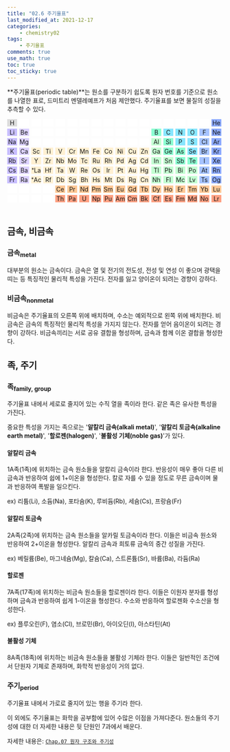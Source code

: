 ```yaml
---
title: "02.6 주기율표"
last_modified_at: 2021-12-17
categories:
    - chemistry02
tags:
    - 주기율표
comments: true
use_math: true
toc: true
toc_sticky: true
---
```


**주기율표(periodic table)**는 원소를 구분하기 쉽도록 원자 번호를 기준으로 원소를 나열한 표로, 드미트리 멘델레예프가 처음 제안했다. 주기율표를 보면 물질의 성질을 추측할 수 있다.

<style type='text/css'>
    .period
    {
        display: flex;
        justify-content:center;
        margin-bottom:1%;
    }
    .element0
    {
        display: flex;
        flex: 1 1 4%;
        margin-right: 1%;
        justify-content:center;
        align-items: center;
        background-color: white;
    }
    .elementa
    {
        display: flex;
        flex: 1 1 4%;
        margin-right: 1%;
        justify-content:center;
        align-items: center;
        background-color: rgb(220, 220, 220);
    }
    .element1
    {
        display: flex;
        flex: 1 1 4%;
        margin-right: 1%;
        justify-content:center;
        align-items: center;
        background-color: rgb(200, 190, 255);
    }
    .element2
    {
        display: flex;
        flex: 1 1 4%;
        margin-right: 1%;
        justify-content:center;
        align-items: center;
        background-color: rgb(220, 210, 255);
    }
    .element3
    {
        display: flex;
        flex: 1 1 4%;
        margin-right: 1%;
        justify-content:center;
        align-items: center;
        background-color: rgb(255, 240, 210);
    }
    .element4
    {
        display: flex;
        flex: 1 1 4%;
        margin-right: 1%;
        justify-content:center;
        align-items: center;
        background-color: rgb(195, 255, 210);
    }
    .element5
    {
        display: flex;
        flex: 1 1 4%;
        margin-right: 1%;
        justify-content:center;
        align-items: center;
        background-color: rgb(140, 255, 210);
    }
    .element6
    {
        display: flex;
        flex: 1 1 4%;
        margin-right: 1%;
        justify-content:center;
        align-items: center;
        background-color: rgb(135, 230, 255);
    }
    .element7
    {
        display: flex;
        flex: 1 1 4%;
        margin-right: 1%;
        justify-content:center;
        align-items: center;
        background-color: rgb(165, 195, 255);
    }
    .element8
    {
        display: flex;
        flex: 1 1 4%;
        margin-right: 1%;
        justify-content:center;
        align-items: center;
        background-color: rgb(140, 170, 255);
    }
    .element9
    {
        display: flex;
        flex: 1 1 4%;
        margin-right: 1%;
        justify-content:center;
        align-items: center;
        background-color: rgb(255, 200, 150);
    }
    .element10
    {
        display: flex;
        flex: 1 1 4%;
        margin-right: 1%;
        justify-content:center;
        align-items: center;
        background-color: rgb(255, 160, 130);
    }
</style>

<div class="period">
    <div class="elementa">H
    </div>
    <div class="element0">
    </div>
    <div class="element0">
    </div>
    <div class="element0">
    </div>
    <div class="element0">
    </div>
    <div class="element0">
    </div>
    <div class="element0">
    </div>
    <div class="element0">
    </div>
    <div class="element0">
    </div>
    <div class="element0">
    </div>
    <div class="element0">
    </div>
    <div class="element0">
    </div>
    <div class="element0">
    </div>
    <div class="element0">
    </div>
    <div class="element0">
    </div>
    <div class="element0">
    </div>
    <div class="element0">
    </div>
    <div class="element8">He
    </div>
</div>
<div class="period">
    <div class="element1">Li
    </div>
    <div class="element2">Be
    </div>
    <div class="element0">
    </div>
    <div class="element0">
    </div>
    <div class="element0">
    </div>
    <div class="element0">
    </div>
    <div class="element0">
    </div>
    <div class="element0">
    </div>
    <div class="element0">
    </div>
    <div class="element0">
    </div>
    <div class="element0">
    </div>
    <div class="element0">
    </div>
    <div class="element5">B
    </div>
    <div class="element6">C
    </div>
    <div class="element6">N
    </div>
    <div class="element6">O
    </div>
    <div class="element7">F
    </div>
    <div class="element8">Ne
    </div>
</div>
<div class="period">
    <div class="element1">Na
    </div>
    <div class="element2">Mg
    </div>
    <div class="element0">
    </div>
    <div class="element0">
    </div>
    <div class="element0">
    </div>
    <div class="element0">
    </div>
    <div class="element0">
    </div>
    <div class="element0">
    </div>
    <div class="element0">
    </div>
    <div class="element0">
    </div>
    <div class="element0">
    </div>
    <div class="element0">
    </div>
    <div class="element4">Al
    </div>
    <div class="element5">Si
    </div>
    <div class="element6">P
    </div>
    <div class="element6">S
    </div>
    <div class="element7">Cl
    </div>
    <div class="element8">Ar
    </div>
</div>
<div class="period">
    <div class="element1">K
    </div>
    <div class="element2">Ca
    </div>
    <div class="element3">Sc
    </div>
    <div class="element3">Ti
    </div>
    <div class="element3">V
    </div>
    <div class="element3">Cr
    </div>
    <div class="element3">Mn
    </div>
    <div class="element3">Fe
    </div>
    <div class="element3">Co
    </div>
    <div class="element3">Ni
    </div>
    <div class="element3">Cu
    </div>
    <div class="element3">Zn
    </div>
    <div class="element4">Ga
    </div>
    <div class="element5">Ge
    </div>
    <div class="element5">As
    </div>
    <div class="element6">Se
    </div>
    <div class="element7">Br
    </div>
    <div class="element8">Kr
    </div>
</div>
<div class="period">
    <div class="element1">Rb
    </div>
    <div class="element2">Sr
    </div>
    <div class="element3">Y
    </div>
    <div class="element3">Zr
    </div>
    <div class="element3">Nb
    </div>
    <div class="element3">Mo
    </div>
    <div class="element3">Tc
    </div>
    <div class="element3">Ru
    </div>
    <div class="element3">Rh
    </div>
    <div class="element3">Pd
    </div>
    <div class="element3">Ag
    </div>
    <div class="element3">Cd
    </div>
    <div class="element4">In
    </div>
    <div class="element4">Sn
    </div>
    <div class="element5">Sb
    </div>
    <div class="element5">Te
    </div>
    <div class="element7">I
    </div>
    <div class="element8">Xe
    </div>
</div>
<div class="period">
    <div class="element1">Cs
    </div>
    <div class="element2">Ba
    </div>
    <div class="element3"><sup>*</sup>La
    </div>
    <div class="element3">Hf
    </div>
    <div class="element3">Ta
    </div>
    <div class="element3">W
    </div>
    <div class="element3">Re
    </div>
    <div class="element3">Os
    </div>
    <div class="element3">Ir
    </div>
    <div class="element3">Pt
    </div>
    <div class="element3">Au
    </div>
    <div class="element3">Hg
    </div>
    <div class="element4">Tl
    </div>
    <div class="element4">Pb
    </div>
    <div class="element4">Bi
    </div>
    <div class="element4">Po
    </div>
    <div class="element7">At
    </div>
    <div class="element8">Rn
    </div>
</div>
<div class="period">
    <div class="element1">Fr
    </div>
    <div class="element2">Ra
    </div>
    <div class="element3"><sup>*</sup>Ac
    </div>
    <div class="element3">Rf
    </div>
    <div class="element3">Db
    </div>
    <div class="element3">Sg
    </div>
    <div class="element3">Bh
    </div>
    <div class="element3">Hs
    </div>
    <div class="element3">Mt
    </div>
    <div class="element3">Ds
    </div>
    <div class="element3">Rg
    </div>
    <div class="element3">Cn
    </div>
    <div class="element4">Nh
    </div>
    <div class="element4">Fl
    </div>
    <div class="element4">Mc
    </div>
    <div class="element4">Lv
    </div>
    <div class="element7">Ts
    </div>
    <div class="element8">Og
    </div>
</div>
<div class="period">
    <div class="element0">
    </div>
    <div class="element0">
    </div>
    <div class="element0">
    </div>
    <div class="element0">
    </div>
    <div class="element9">Ce
    </div>
    <div class="element9">Pr
    </div>
    <div class="element9">Nd
    </div>
    <div class="element9">Pm
    </div>
    <div class="element9">Sm
    </div>
    <div class="element9">Eu
    </div>
    <div class="element9">Gd
    </div>
    <div class="element9">Tb
    </div>
    <div class="element9">Dy
    </div>
    <div class="element9">Ho
    </div>
    <div class="element9">Er
    </div>
    <div class="element9">Tm
    </div>
    <div class="element9">Yb
    </div>
    <div class="element9">Lu
    </div>
</div>
<div class="period">
    <div class="element0">
    </div>
    <div class="element0">
    </div>
    <div class="element0">
    </div>
    <div class="element0">
    </div>
    <div class="element10">Th
    </div>
    <div class="element10">Pa
    </div>
    <div class="element10">U
    </div>
    <div class="element10">Np
    </div>
    <div class="element10">Pu
    </div>
    <div class="element10">Am
    </div>
    <div class="element10">Cm
    </div>
    <div class="element10">Bk
    </div>
    <div class="element10">Cf
    </div>
    <div class="element10">Es
    </div>
    <div class="element10">Fm
    </div>
    <div class="element10">Md
    </div>
    <div class="element10">No
    </div>
    <div class="element10">Lr
    </div>
</div>

<br>

## 금속, 비금속

### 금속<sub>metal</sub>

대부분의 원소는 금속이다. 금속은 열 및 전기의 전도성, 전성 및 연성 이 좋으며 광택을 띠는 등 특징적인 물리적 특성을 가진다. 전자를 잃고 양이온이 되려는 경향이 강하다.

### 비금속<sub>nonmetal</sub>

비금속은 주기율표의 오른쪽 위에 배치하며, 수소는 예외적으로 왼쪽 위에 배치한다. 비금속은 금속의 특징적인 물리적 특성을 가지지 않는다. 전자를 얻어 음이온이 되려는 경향이 강하다. 비금속끼리는 서로 공유 결합을 형성하며, 금속과 함께 이온 결합을 형성한다.

## 족, 주기

### 족<sub>family, group</sub>

주기율표 내에서 세로로 줄지어 있는 수직 열을 족이라 한다. 같은 족은 유사한 특성을 가진다.

중요한 특성을 가지는 족으로는 '**알칼리 금속(alkali metal)**', '**알칼리 토금속(alkaline earth metal)**', '**할로젠(halogen)**', '**불활성 기체(noble gas)**'가 있다.

#### 알칼리 금속

1A족(1족)에 위치하는 금속 원소들을 알칼리 금속이라 한다. 반응성이 매우 좋아 다른 비금속과 반응하여 쉽에 1+이온을 형성한다.
칼로 자를 수 있을 정도로 무른 금속이며 물과 반응하여 폭발을 일으킨다.

ex) 리튬(Li), 소듐(Na), 포타슘(K), 루비듐(Rb), 세슘(Cs), 프랑슘(Fr)

#### 알칼리 토금속

2A족(2족)에 위치하는 금속 원소들을 알카릴 토금속이라 한다. 이들은 비금속 원소와 반응하여 2+이온을 형성한다.
알칼리 금속과 희토류 금속의 중간 성질을 가진다.

ex) 베릴륨(Be), 마그네슘(Mg), 칼슘(Ca), 스트론튬(Sr), 바륨(Ba), 라듐(Ra)

#### 할로젠

7A족(17족)에 위치하는 비금속 원소들을 할로젠이라 한다. 이들은 이원자 분자를 형성하며 금속과 반응하여 쉽게 1-이온을 형성한다.
수소와 반응하여 할로젠화 수소산을 형성한다.

ex) 플루오린(F), 염소(Cl), 브로민(Br), 아이오딘(I), 아스타틴(At)

#### 불활성 기체

8A족(18족)에 위치하는 비금속 원소들을 불활성 기체라 한다. 이들은 일반적인 조건에서 단원자 기체로 존재하며, 화학적 반응성이 거의 없다.

### 주기<sub>period</sub>

주기율표 내에서 가로로 줄지어 있는 행을 주기라 한다.

이 외에도 주기율표는 화학을 공부함에 있어 수많은 이점을 가져다준다. 원소들의 주기성에 대한 더 자세한 내용은 뒷 단원인 7과에서 배운다.

자세한 내용은: [``Chap.07 원자 구조와 주기성``](https://chemilk02.github.io/categories/chemistry07)
